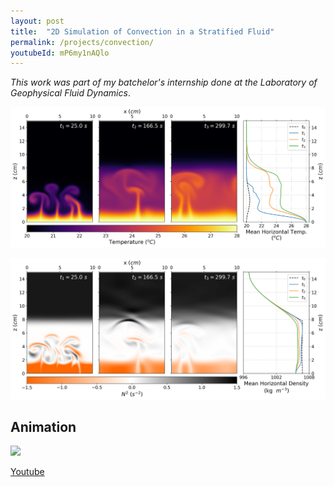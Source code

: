 ```yaml
---
layout: post
title:  "2D Simulation of Convection in a Stratified Fluid"
permalink: /projects/convection/
youtubeId: mP6my1nAQlo
---
```


_This work was part of my batchelor's internship done at the Laboratory of Geophysical Fluid Dynamics_.


![Temp](/../assets/projects/convection/ugm_28_T.png)

![NN](/../assets/projects/convection/ugm_28_NN.png)

## Animation
![](/../assets/projects/convection/full.gif)

[Youtube](https://www.youtube.com/watch?v=mP6my1nAQlo)

